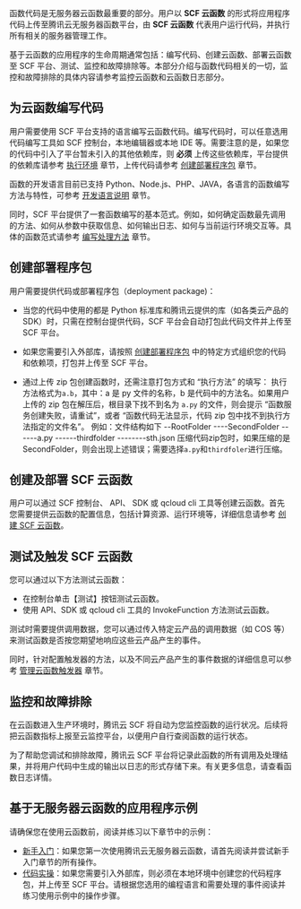 函数代码是无服务器云函数最重要的部分。用户以 **SCF 云函数** 的形式将应用程序代码上传至腾讯云无服务器函数平台，由 **SCF 云函数** 代表用户运行代码，并执行所有相关的服务器管理工作。

基于云函数的应用程序的生命周期通常包括：编写代码、创建云函数、部署云函数至 SCF 平台、测试、监控和故障排除等。本部分介绍与函数代码相关的一切，监控和故障排除的具体内容请参考监控云函数和云函数日志部分。

## 为云函数编写代码

用户需要使用 SCF 平台支持的语言编写云函数代码。编写代码时，可以任意选用代码编写工具如 SCF 控制台，本地编辑器或本地 IDE 等。需要注意的是，如果您的代码中引入了平台暂未引入的其他依赖库，则 **必须** 上传这些依赖库，平台提供的依赖库请参考 [执行环境](https://intl.cloud.tencent.com/document/product/583/9694#.E6.89.A7.E8.A1.8C.E7.8E.AF.E5.A2.83.E5.92.8C.E5.8F.AF.E7.94.A8.E5.BA.93) 章节，上传代码请参考 [创建部署程序包](https://intl.cloud.tencent.com/document/product/583/9702) 章节。

函数的开发语言目前已支持 Python、Node.js、PHP、JAVA，各语言的函数编写方法与特性，可参考 [开发语言说明](https://intl.cloud.tencent.com/document/product/583/11060) 章节。

同时，SCF 平台提供了一套函数编写的基本范式。例如，如何确定函数最先调用的方法、如何从参数中获取信息、如何输出日志、如何与当前运行环境交互等。具体的函数范式请参考 [编写处理方法](https://intl.cloud.tencent.com/document/product/583/9210) 章节。


## 创建部署程序包

用户需要提供代码或部署程序包（deployment package)：

- 当您的代码中使用的都是 Python 标准库和腾讯云提供的库（如各类云产品的 SDK）时，只需在控制台提供代码，SCF 平台会自动打包此代码文件并上传至 SCF 平台。

- 如果您需要引入外部库，请按照 [创建部署程序包](https://intl.cloud.tencent.com/document/product/583/9702) 中的特定方式组织您的代码和依赖项，打包并上传至 SCF 平台。

- 通过上传 zip 包创建函数时，还需注意打包方式和 “执行方法” 的填写：
执行方法格式为`a.b`，其中：a 是 py 文件的名称，b 是代码中的方法名。如果用户上传的 zip 包在解压后，根目录下找不到名为 `a.py` 的文件，则会提示 “函数服务创建失败，请重试”，或者 “函数代码无法显示，代码 zip 包中找不到执行方法指定的文件名”。
例如：文件结构如下
--RootFolder
----SecondFolder
------a.py
------thirdfolder
--------sth.json
压缩代码zip包时，如果压缩的是SecondFolder，则会出现上述错误；需要选择`a.py`和`thirdfoler`进行压缩。

## 创建及部署 SCF 云函数

用户可以通过 SCF 控制台、 API、 SDK 或 qcloud cli 工具等创建云函数。首先您需要提供云函数的配置信息，包括计算资源、运行环境等，详细信息请参考 [创建 SCF 云函数](https://intl.cloud.tencent.com/document/product/583/9207)。


## 测试及触发 SCF 云函数

您可以通过以下方法测试云函数：

- 在控制台单击【测试】按钮测试云函数。
- 使用 API、SDK 或 qcloud cli 工具的 InvokeFunction 方法测试云函数。

测试时需要提供调用数据，您可以通过传入特定云产品的调用数据（如 COS 等）来测试函数是否按您期望地响应这些云产品产生的事件。

同时，针对配置触发器的方法，以及不同云产品产生的事件数据的详细信息可以参考 [管理云函数触发器](https://intl.cloud.tencent.com/document/product/583/9705) 章节。

## 监控和故障排除

在云函数进入生产环境时，腾讯云 SCF 将自动为您监控函数的运行状况。后续将把云函数指标上报至云监控平台，以便用户自行查阅函数的运行状态。

为了帮助您调试和排除故障，腾讯云 SCF 平台将记录此函数的所有调用及处理结果，并将用户代码中生成的输出以日志的形式存储下来。有关更多信息，请查看函数日志详情。

## 基于无服务器云函数的应用程序示例

请确保您在使用云函数前，阅读并练习以下章节中的示例：

- [新手入门](https://intl.cloud.tencent.com/document/product/583/9179)：如果您第一次使用腾讯云无服务器云函数，请首先阅读并尝试新手入门章节的所有操作。
- [代码实操](https://intl.cloud.tencent.com/document/product/583/9734)：如果您需要引入外部库，则必须在本地环境中创建您的代码程序包，并上传至 SCF 平台。请根据您选用的编程语言和需要处理的事件阅读并练习使用示例中的操作步骤。




